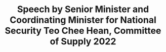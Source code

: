 ---
layout: post
title: "Speech by Senior Minister and Coordinating Minister for National Security Teo Chee Hean, Committee of Supply 2022"
file_url: https://www.nccs.gov.sg/media/speeches/speech-by-senior-minister-and-coordinating-minister-for-national-security-teo-chee-hean-committee-of-supply-2022-8-march-2022
---